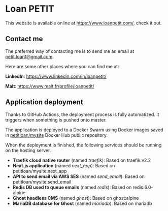 # Loan PETIT

This website is available online at <https://www.loanpetit.com/>, check it out.

## Contact me

The preferred way of contacting me is to send me an email at <petit.loan1@gmail.com>.

Here are some other places where you can find me at:

**LinkedIn**: <https://www.linkedin.com/in/loanpetit/>

**Malt**: <https://www.malt.fr/profile/loanpetit/>

## Application deployment

Thanks to GitHub Actions, the deployment process is fully automatized.
It triggers when something is pushed onto master.

The application is deployed to a Docker Swarm using Docker images saved in [petitloan/mysite](https://hub.docker.com/r/petitloan/mysite/) Docker Hub public repository.

When the deployment is finished, the following services should be running on the hosting server.
- **Traefik cloud native router** (named *traefik*): Based on traefik:v2.2
- **Next.js application** (named *next_app*): Based on petitloan/mysite:next_app
- **API to send email via AWS SES** (named *send_email*): Based on petitloan/mysite:send_email
- **Redis DB used to queue emails** (named *redis*): Based on redis:6.0-alpine
- **Ghost headless CMS** (named *ghost*): Based on ghost:alpine
- **MariaDB database for Ghost** (named *mariadb*): Based on mariadb